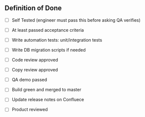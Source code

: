 ## Definition of Done
- [ ] Self Tested (engineer must pass this before asking QA verifies)
- [ ] At least passed acceptance criteria
- [ ] Write automation tests: unit/integration tests
- [ ] Write DB migration scripts if needed
- [ ] Code review approved
- [ ] Copy review approved
- [ ] QA demo passed
- [ ] Build green and merged to master
- [ ] Update release notes on Confluece
- [ ] Product reviewed

